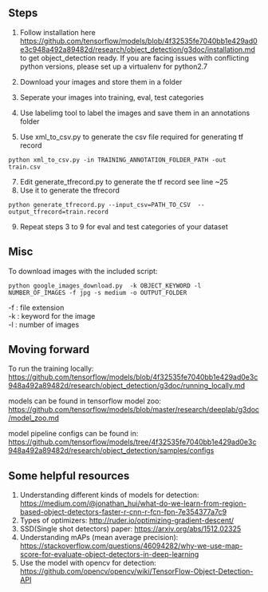 ## Steps

1. Follow installation here https://github.com/tensorflow/models/blob/4f32535fe7040bb1e429ad0e3c948a492a89482d/research/object_detection/g3doc/installation.md to get object_detection ready. If you are facing issues with conflicting python versions, please set up a virtualenv for python2.7 

2. Download your images and store them in a folder 

3. Seperate your images into training, eval, test categories

4. Use labelimg tool to label the images and save them in an annotations folder

5. Use xml_to_csv.py to generate the csv file required for generating tf record 
```shell
python xml_to_csv.py -in TRAINING_ANNOTATION_FOLDER_PATH -out train.csv
```
7. Edit generate_tfrecord.py to generate the tf record see line ~25
8. Use it to generate the tfrecord 
```shell
python generate_tfrecord.py --input_csv=PATH_TO_CSV  --output_tfrecord=train.record
```
9. Repeat steps 3 to 9 for eval and test categories of your dataset

## Misc 
To download images with the included script:  
```shell
python google_images_download.py  -k OBJECT_KEYWORD -l NUMBER_OF_IMAGES -f jpg -s medium -o OUTPUT_FOLDER
```
-f : file extension  
-k : keyword for the image  
-l : number of images  

## Moving forward
To run the training locally: https://github.com/tensorflow/models/blob/4f32535fe7040bb1e429ad0e3c948a492a89482d/research/object_detection/g3doc/running_locally.md  

models can be found in tensorflow model zoo: https://github.com/tensorflow/models/blob/master/research/deeplab/g3doc/model_zoo.md  

model pipeline configs can be found in:  https://github.com/tensorflow/models/tree/4f32535fe7040bb1e429ad0e3c948a492a89482d/research/object_detection/samples/configs


## Some helpful resources

1. Understanding different kinds of models for detection: https://medium.com/@jonathan_hui/what-do-we-learn-from-region-based-object-detectors-faster-r-cnn-r-fcn-fpn-7e354377a7c9
2. Types of optimizers: http://ruder.io/optimizing-gradient-descent/
3. SSD(Single shot detectors) paper: https://arxiv.org/abs/1512.02325
4. Understanding mAPs (mean average precision): https://stackoverflow.com/questions/46094282/why-we-use-map-score-for-evaluate-object-detectors-in-deep-learning
5. Use the model with opencv for detection: https://github.com/opencv/opencv/wiki/TensorFlow-Object-Detection-API 